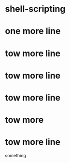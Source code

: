# shell-scripting

# one more line

# tow more line
# tow more line
# tow more line
# tow more 
# tow more line




something